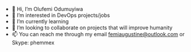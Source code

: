 - 👋 Hi, I’m Olufemi Odumuyiwa
- 👀 I’m interested in DevOps projects/jobs
- 🌱 I’m currently learning 
- 💞️ I’m looking to collaborate on projects that will improve humanity
- 📫 You can reach me through my email femiaugustine@outlook.com or Skype: phemmex

<!---
phemmex/phemmex is a ✨ special ✨ repository because its `README.md` (this file) appears on your GitHub profile.
You can click the Preview link to take a look at your changes.
--->

